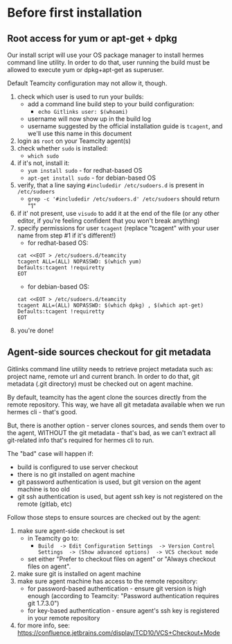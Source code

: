 # Before first installation

## Root access for yum or apt-get + dpkg

Our install script will use your OS package manager to install hermes command line utility. In order to do that, user running the build must be allowed to execute yum or dpkg+apt-get as superuser.

Default Teamcity configuration may not allow it, though.

1. check which user is used to run your builds:
    * add a command line build step to your build configuration:
        * `echo Gitlinks user: $(whoami)`
    * username will now show up in the build log
    * username suggested by the official installation guide is `tcagent`, and we'll use this name in this document
1. login as `root` on your Teamcity agent(s)
1. check whether `sudo` is installed: 
	* `which sudo`
1. if it's not, install it:
	* `yum install sudo` - for redhat-based OS
	* `apt-get install sudo` - for debian-based OS
1. verify, that a line saying `#includedir /etc/sudoers.d` is present in `/etc/sudoers`
	* `grep -c '#includedir /etc/sudoers.d' /etc/sudoers` should return "1"
1. if it' not present, use `visudo` to add it at the end of the file (or any other editor, if you're feeling confident that you won't break anything)
1. specify permissions for user `tcagent` (replace "tcagent" with your user name from step #1 if it's different!)
	* for redhat-based OS:
	```
	cat <<EOT > /etc/sudoers.d/teamcity
	tcagent ALL=(ALL) NOPASSWD: $(which yum)
	Defaults:tcagent !requiretty
	EOT
	```
	* for debian-based OS:
	```
	cat <<EOT > /etc/sudoers.d/teamcity
	tcagent ALL=(ALL) NOPASSWD: $(which dpkg) , $(which apt-get)
	Defaults:tcagent !requiretty
	EOT
	```
1. you're done!

## Agent-side sources checkout for git metadata

Gitlinks command line utility needs to retrieve project metadata such as: project name, remote url and current branch.
In order to do that, git metadata (.git directory) must be checked out on agent machine.

By default, teamcity has the agent clone the sources directly from the remote repository.
This way, we have all git metadata available when we run hermes cli - that's good.

But, there is another option - server clones sources, and sends them over to the agent, WITHOUT the git metadata - that's bad, as we can't extract all git-related info that's required for hermes cli to run.

The "bad" case will happen if:
* build is configured to use server checkout
* there is no git installed on agent machine
* git password authentication is used, but git version on the agent machine is too old
* git ssh authentication is used, but agent ssh key is not registered on the remote (gitlab, etc)

Follow those steps to ensure sources are checked out by the agent:
1. make sure agent-side checkout is set
    * in Teamcity go to:
        * `Build 
        -> Edit Configuration Settings 
        -> Version Control Settings 
        -> (Show advanced options) 
        -> VCS checkout mode`
    * set either "Prefer to checkout files on agent" or "Always checkout files on agent".
1. make sure git is installed on agent machine
1. make sure agent machine has access to the remote repository:
    * for password-based authentication - ensure git version is high enough (according to Teamcity: "Password authentication requires git 1.7.3.0")
    * for key-based authentication - ensure agent's ssh key is registered in your remote repository 
1. for more info, see: https://confluence.jetbrains.com/display/TCD10/VCS+Checkout+Mode
